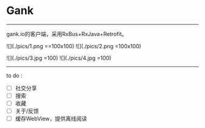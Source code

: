 # Gank
---

gank.io的客户端，采用RxBus+RxJava+Retrofit。

![](./pics/1.png ==100x100) ![](./pics/2.png =100x100)

![](./pics/3.jpg =100) ![](./pics/4.jpg =100)

---

to do :

 - [ ] 社交分享
 - [ ] 搜索
 - [ ] 收藏
 - [ ] 关于/反馈
 - [ ] 缓存WebView，提供离线阅读
